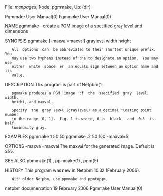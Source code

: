 File: *manpages*,  Node: pgmmake,  Up: (dir)

Pgmmake User Manual(0)                                  Pgmmake User Manual(0)



NAME
       pgmmake - create a PGM image of a specified gray level and dimensions


SYNOPSIS
       pgmmake [-maxval=maxval] graylevel width height

       All  options  can  be abbreviated to their shortest unique prefix.  You
       may use two hyphens instead of one to designate an option.  You may use
       either  white  space  or  an equals sign between an option name and its
       value.



DESCRIPTION
       This program is part of Netpbm(1)

       pgmmake produces a PGM  image  of  the  specified  gray  level,  width,
       height, and maxval.

       Specify  the  gray level (graylevel) as a decimal floating point number
       in the range [0, 1].  E.g. 1 is white, 0 is  black,  and  0.5  is  half
       luminosity gray.


EXAMPLES
           pgmmake 1 50 50
           pgmmake .2 50 100 -maxval=5



OPTIONS
       -maxval=maxval
                   The maxval for the generated image.  Default is 255.



SEE ALSO
       pbmmake(1) , ppmmake(1) , pgm(5)



HISTORY
       This program was new in Netpbm 10.32 (February 2006).

       With older Netpbm, use ppmmake and ppmtopgm.



netpbm documentation           19 February 2006         Pgmmake User Manual(0)

